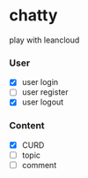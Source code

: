 chatty
======

play with leancloud


### User
  - [x] user login
  - [ ] user register
  - [x] user logout

### Content
  - [x] CURD
  - [ ] topic
  - [ ] comment
